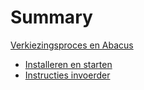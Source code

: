 # Summary

[Verkiezingsproces en Abacus](./verkiezingsproces-en-abacus.md)

- [Installeren en starten](./installeren-en-starten.md)
- [Instructies invoerder](./instructies-invoerder.md)
